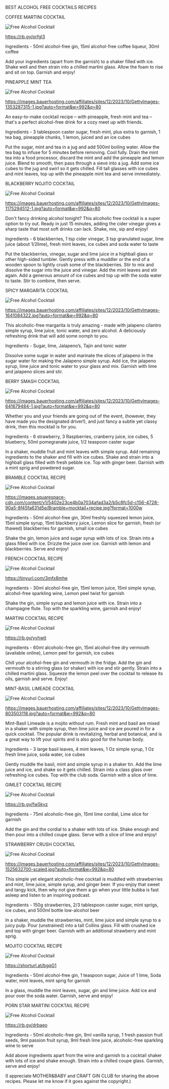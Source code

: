BEST ALCOHOL FREE COCKTAILS RECIPES

COFFEE MARTINI COCKTAIL

![Free Alcohol Cocktail](https://github.com/ywangnccu/ywang/blob/main/images/FreeAlcoholCocktails/FreeAlcoholCoffeeMartiniMocktail.jpg)

https://rb.gy/prfgl3

Ingredients - 50ml alcohol-free gin, 15ml alcohol-free coffee liqueur, 30ml coffee

Add your ingredients (apart from the garnish) to a shaker filled with ice. 
Shake well and then strain into a chilled martini glass. Allow the foam to rise and sit on top. Garnish and enjoy!


PINEAPPLE MINT TEA

![Free Alcohol Cocktail](https://github.com/ywangnccu/ywang/blob/main/images/FreeAlcoholCocktails/FreeAlcoholCocktail.JPG)

https://images.bauerhosting.com/affiliates/sites/12/2023/10/GettyImages-1353287315-1.jpg?auto=format&w=992&q=80

An easy-to-make cocktail recipe – with pineapple, fresh mint and tea – that's a perfect alcohol-free drink for a cozy meet up with friends.

Ingredients - 3 tablespoon caster sugar, fresh mint, plus extra to garnish, 1 tea bag, pineapple chunks, 1 lemon, juiced and an ice cubes

Put the sugar, mint and tea in a jug and add 500ml boiling water. 
Allow the tea bag to infuse for 5 minutes before removing. Cool fully. 
Drain the mint tea into a food processor, discard the mint and add the pineapple and lemon juice. 
Blend to smooth, then pass through a sieve into a jug. Add some ice cubes to the jug and swirl so it gets chilled. 
Fill tall glasses with ice cubes and mint leaves, top up with the pineapple mint tea and serve immediately.

 
BLACKBERRY NOJITO COCKTAIL

![Free Alcohol Cocktail](https://github.com/ywangnccu/ywang/blob/main/images/FreeAlcoholCocktails/FreeAlcoholCocktail1.JPG)

https://images.bauerhosting.com/affiliates/sites/12/2023/10/GettyImages-1175294512-1.jpg?auto=format&w=992&q=80

Don't fancy drinking alcohol tonight? This alcoholic free cocktail is a super option to try out. 
Ready in just 15 minutes, adding the cider vinegar gives a sharp taste that most soft drinks can lack.
Shake, mix, sip and enjoy!

Ingredients - 6 blackberries, 1 tsp cider vinegar, 3 tsp granulated sugar​, lime juice (about 1/2lime), 
fresh mint leaves, ice cubes and soda water to taste

Put the blackberries, vinegar, sugar and lime juice in a highball glass or other high-sided tumbler. 
Gently press with a muddler or the end of a wooden spoon to lightly crush some of the blackberries. 
Stir to mix and dissolve the sugar into the juice and vinegar. Add the mint leaves and stir again. 
Add a generous amount of ice cubes and top up with the soda water to taste. Stir to combine, then serve.


SPICY MARGARITA COCKTAIL

![Free Alcohol Cocktail](https://github.com/ywangnccu/ywang/blob/main/images/FreeAlcoholCocktails/FreeAlcoholCocktail3.JPG)

https://images.bauerhosting.com/affiliates/sites/12/2023/10/GettyImages-1641084322.jpg?auto=format&w=992&q=80

This alcoholic-free margarita is truly amazing - made with jalapeno cilantro simple syrup, lime juice, tonic water, and zero alcohol. 
A deliciously refreshing drink that will add some oomph to you.

Ingredients - Sugar, lime, Jalapeno’s, Tajin and tonic water

Dissolve some sugar in water and marinate the slices of jalapeno in the sugar water for making the Jalapeno simple syrup. 
Add ice, the jalapeno syrup, lime juice and tonic water to your glass and mix. Garnish with lime and jalapeno slices and stir.


BERRY SMASH COCKTAIL

![Free Alcohol Cocktail](https://github.com/ywangnccu/ywang/blob/main/images/FreeAlcoholCocktails/FreeAlcoholCocktail5.JPG)

https://images.bauerhosting.com/affiliates/sites/12/2023/10/GettyImages-641679484-1.jpg?auto=format&w=992&q=80

Whether you and your friends are going out of the event,
(however, they have made you the designated driver!), and just fancy a subtle yet classy drink, then this mocktail is for you.

Ingredients - 6 strawberry, 3 Raspberries, cranberry juice, ice cubes, 5 blueberry, 50ml pomegranate juice, 1/2 teaspoon caster sugar

In a shaker, muddle fruit and mint leaves with simple syrup. Add remaining ingredients to the shaker and fill with ice cubes. 
Shake and strain into a highball glass filled with fresh pebble ice. Top with ginger beer. Garnish with a mint sprig and powdered sugar.


BRAMBLE COCKTAIL RECIPE

![Free Alcohol Cocktail](https://github.com/ywangnccu/ywang/blob/main/images/FreeAlcoholCocktails/FreeAlcoholCocktail6.JPG)

https://images.squarespace-cdn.com/content/v1/5402e23ce4b0a7034afad3a2/b5c8fc5d-c156-4728-90a5-8f45fa631d5e/Bramble+mocktail+recipe.jpg?format=1000w

Ingredients - 50ml alcohol-free gin, 30ml freshly squeezed lemon juice, 15ml simple syrup, 15ml blackberry juice, 
Lemon slice for garnish, fresh (or thawed) blackberries for garnish, small ice cubes

Shake the gin, lemon juice and sugar syrup with lots of ice. Strain into a glass filled with ice. 
Drizzle the juice over ice. Garnish with lemon and blackberries. Serve and enjoy!


FRENCH COCKTAIL RECIPE

![Free Alcohol Cocktail](https://github.com/ywangnccu/ywang/blob/main/images/FreeAlcoholCocktails/FreeAlcoholCocktail9.JPG)

https://tinyurl.com/3mfx8mhe

Ingredients - 30ml alcohol-free gin, 15ml lemon juice, 15ml simple syrup, alcohol-free sparkling wine, Lemon peel twist for garnish

Shake the gin, simple syrup and lemon juice with ice. Strain into a champagne flute. Top with the sparkling wine, garnish and enjoy!


MARTINI COCKTAIL RECIPE

![Free Alcohol Cocktail](https://github.com/ywangnccu/ywang/blob/main/images/FreeAlcoholCocktails/FreeAlcoholCocktail13.JPG)

https://rb.gy/yvhwit

Ingredients - 60ml alcoholic-free gin, 15ml alcohol-free dry vermouth (available online), Lemon peel for garnish, ice cubes

Chill your alcohol-free gin and vermouth in the fridge. 
Add the gin and vermouth to a stirring glass (or shaker) with ice and stir gently. 
Strain into a chilled martini glass. Squeeze the lemon peel over the cocktail to release its oils, garnish and serve. Enjoy!

 
MINT-BASIL LIMEADE COCKTAIL

![Free Alcohol Cocktail](https://github.com/ywangnccu/ywang/blob/main/images/FreeAlcoholCocktails/FreeAlcoholCocktail15.JPG)

https://images.bauerhosting.com/affiliates/sites/12/2023/10/GettyImages-803503118.jpg?auto=format&w=992&q=80

Mint-Basil Limeade is a mojito without rum. Fresh mint and basil are mixed in a shaker with simple syrup, 
then lime juice and ice are poured in for a quick cocktail. 
The popular drink is revitalizing, herbal and botanical, and is a great way to lift your spirits and is also good for the human body.

Ingredients - 3 large basil leaves, 4 mint leaves, 1 Oz simple syrup, 1 Oz fresh lime juice, soda water, ice cubes

Gently muddle the basil, mint and simple syrup in a shaker tin. Add the lime juice and ice, and shake so it gets chilled. 
Strain into a class glass over refreshing ice cubes. Top with the club soda. Garnish with a slice of lime.

 
GIMLET COCKTAIL RECIPE

![Free Alcohol Cocktail](https://github.com/ywangnccu/ywang/blob/main/images/FreeAlcoholCocktails/FreeAlcoholCocktail16.JPG)

https://rb.gy/fw5kyz

Ingredients - 75ml alcoholic-free gin, 15ml lime cordial, Lime slice for garnish

Add the gin and the cordial to a shaker with lots of ice. 
Shake enough and then pour into a chilled coupe glass. Serve with a slice of lime and enjoy!


STRAWBERRY CRUSH COCKTAIL

![Free Alcohol Cocktail](https://github.com/ywangnccu/ywang/blob/main/images/FreeAlcoholCocktails/FreeAlcoholCocktail19.JPG)

https://images.bauerhosting.com/affiliates/sites/12/2023/10/GettyImages-1525632700-scaled.jpg?auto=format&w=992&q=80

This simple yet elegant alcoholic-free cocktail is muddled with strawberries and mint, lime juice, simple syrup, and ginger beer. 
If you enjoy that sweet and tangy kick, then why not give them a go when your little bubba is fast asleep and listen to an inspiring podcast.

Ingredients - 150g strawberries, 2/3 tablespoon caster sugar, mint sprigs, ice cubes, and 500ml bottle low-alcohol beer

In a shaker, muddle the strawberries, mint, lime juice and simple syrup to a juicy pulp. Pour (unstrained) into a tall Collins glass. Fill with crushed ice and top with ginger beer. Garnish with an additional strawberry and mint sprig.

 
MOJITO COCKTAIL RECIPE

![Free Alcohol Cocktail](https://github.com/ywangnccu/ywang/blob/main/images/FreeAlcoholCocktails/FreeAlcoholCocktail20.JPG)

https://shorturl.at/bgqG1

Ingredients - 50ml alcohol-free gin, 1 teaspoon sugar, Juice of 1 lime, Soda water, mint leaves, mint sprig for garnish

In a glass, muddle the mint leaves, sugar, gin and lime juice. Add ice and pour over the soda water. Garnish, serve and enjoy!


PORN STAR MARTINI COCKTAIL RECIPE

![Free Alcohol Cocktail](https://github.com/ywangnccu/ywang/blob/main/images/FreeAlcoholCocktails/FreeAlcoholCocktail30.JPG)

https://rb.gy/drbaeo

Ingredients - 50ml alcoholic-free gin, 9ml vanilla syrup, 1 fresh passion fruit seeds, 9ml passion fruit syrup, 
9ml fresh lime juice, alcoholic-free sparkling wine to serve

Add above ingredients apart from the wine and garnish to a cocktail shaker with lots of ice and shake enough. 
Strain into a chilled coupe glass. Garnish, serve and enjoy!


(I appreciate MOTHER&BABY and CRAFT GIN CLUB for sharing the above recipes. Please let me know if it goes against the copyright.)
